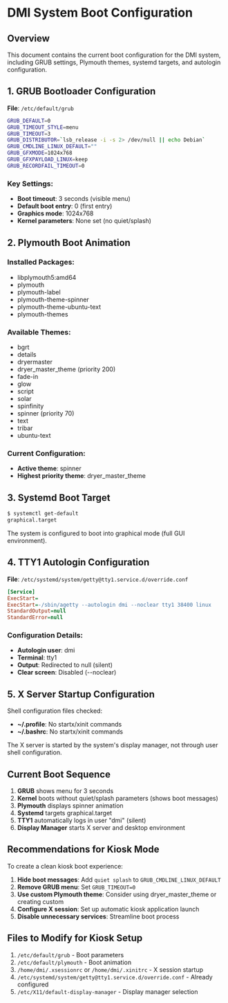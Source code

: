 # DMI System Boot Configuration

## Overview
This document contains the current boot configuration for the DMI system, including GRUB settings, Plymouth themes, systemd targets, and autologin configuration.

## 1. GRUB Bootloader Configuration

**File**: `/etc/default/grub`

```bash
GRUB_DEFAULT=0
GRUB_TIMEOUT_STYLE=menu
GRUB_TIMEOUT=3
GRUB_DISTRIBUTOR=`lsb_release -i -s 2> /dev/null || echo Debian`
GRUB_CMDLINE_LINUX_DEFAULT=""
GRUB_GFXMODE=1024x768
GRUB_GFXPAYLOAD_LINUX=keep
GRUB_RECORDFAIL_TIMEOUT=0
```

### Key Settings:
- **Boot timeout**: 3 seconds (visible menu)
- **Default boot entry**: 0 (first entry)
- **Graphics mode**: 1024x768
- **Kernel parameters**: None set (no quiet/splash)

## 2. Plymouth Boot Animation

### Installed Packages:
- libplymouth5:amd64
- plymouth
- plymouth-label
- plymouth-theme-spinner
- plymouth-theme-ubuntu-text
- plymouth-themes

### Available Themes:
- bgrt
- details
- dryermaster
- dryer_master_theme (priority 200)
- fade-in
- glow
- script
- solar
- spinfinity
- spinner (priority 70)
- text
- tribar
- ubuntu-text

### Current Configuration:
- **Active theme**: spinner
- **Highest priority theme**: dryer_master_theme

## 3. Systemd Boot Target

```bash
$ systemctl get-default
graphical.target
```

The system is configured to boot into graphical mode (full GUI environment).

## 4. TTY1 Autologin Configuration

**File**: `/etc/systemd/system/getty@tty1.service.d/override.conf`

```ini
[Service]
ExecStart=
ExecStart=-/sbin/agetty --autologin dmi --noclear tty1 38400 linux
StandardOutput=null
StandardError=null
```

### Configuration Details:
- **Autologin user**: dmi
- **Terminal**: tty1
- **Output**: Redirected to null (silent)
- **Clear screen**: Disabled (--noclear)

## 5. X Server Startup Configuration

Shell configuration files checked:
- **~/.profile**: No startx/xinit commands
- **~/.bashrc**: No startx/xinit commands

The X server is started by the system's display manager, not through user shell configuration.

## Current Boot Sequence

1. **GRUB** shows menu for 3 seconds
2. **Kernel** boots without quiet/splash parameters (shows boot messages)
3. **Plymouth** displays spinner animation
4. **Systemd** targets graphical.target
5. **TTY1** automatically logs in user "dmi" (silent)
6. **Display Manager** starts X server and desktop environment

## Recommendations for Kiosk Mode

To create a clean kiosk boot experience:

1. **Hide boot messages**: Add `quiet splash` to `GRUB_CMDLINE_LINUX_DEFAULT`
2. **Remove GRUB menu**: Set `GRUB_TIMEOUT=0`
3. **Use custom Plymouth theme**: Consider using dryer_master_theme or creating custom
4. **Configure X session**: Set up automatic kiosk application launch
5. **Disable unnecessary services**: Streamline boot process

## Files to Modify for Kiosk Setup

1. `/etc/default/grub` - Boot parameters
2. `/etc/default/plymouth` - Boot animation
3. `/home/dmi/.xsessionrc` or `/home/dmi/.xinitrc` - X session startup
4. `/etc/systemd/system/getty@tty1.service.d/override.conf` - Already configured
5. `/etc/X11/default-display-manager` - Display manager selection